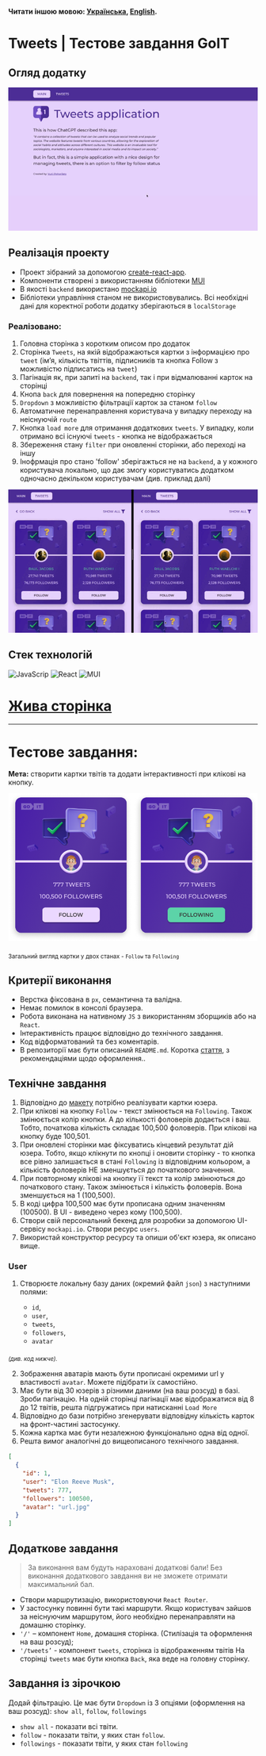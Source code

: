 **Читати іншою мовою: [Українська](README.md), [English](README.en.md).**

# Tweets | Тестове завдання GoIT

## Огляд додатку

![Огляд сторінки](./assets/prev-3.gif)

## Реалізація проекту

- Проект зібраний за допомогою [create-react-app](https://create-react-app.dev/).
- Компоненти створені з використанням бібліотеки
  [MUI](https://mui.com/material-ui/getting-started/overview/)
- В якості `backend` використано [mockapi.io](https://mockapi.io/)
- Бібліотеки управління станом не використовувались. Всі необхідні дані для коректної роботи додатку
  зберігаються в `localStorage`

### Реалізовано:

1. Головна сторінка з коротким описом про додаток
2. Сторінка `Tweets`, на якій відображаються картки з інформацією про `tweet` (імʼя, кількість
   твіттів, підписників та кнопка Follow з можливістю підписатись на `tweet`)
3. Пагінація як, при запиті на `backend`, так і при відмалюванні карток на сторінці
4. Кнопа `back` для повернення на попередню сторінку
5. `Dropdown` з можливістю фільтрації карток за станом `follow`
6. Автоматичне перенаправлення користувача у випадку переходу на неіснуючій `route`
7. Кнопка `load more` для отримання додаткових `tweets`. У випадку, коли отримано всі існуючі
   `tweets` - кнопка не відображається
8. Збереження стану `filter` при оновленні сторінки, або переході на іншу
9. Інофрмація про стано 'follow' зберігажться не на `backend`, а у кожного користувача локально, що
   дає змогу користуватись додатком одночасно декільком користувачам (див. приклад далі)

![Пункт 9](./assets/prev-1.gif)

## Стек технологій

![JavaScrip](https://img.shields.io/badge/JavaScript-323330?style=for-the-badge&logo=javascript&logoColor=F7DF1E)
![React](https://img.shields.io/badge/React-20232A?style=for-the-badge&logo=react&logoColor=61DAFB)
![MUI](https://img.shields.io/badge/Material%20UI-007FFF?style=for-the-badge&logo=mui&logoColor=white)

# [Жива сторінка](https://yuriipohorilets.github.io/test-task-tweets/)

---

# Тестове завдання:

**Мета:** створити картки твітів та додати інтерактивності при клікові на кнопку.

![Загальний вигляд картки у двох станах - Follow та Following](./assets/prev-0.png)

<sub>Загальний вигляд картки у двох станах - `Follow` та `Following`</sub>

## Критерії виконання

- Верстка фіксована в `рх`, семантична та валідна.
- Немає помилок в консолі браузера.
- Робота виконана на нативному `JS` з використанням зборщиків або на `React`.
- Інтерактивність працює відповідно до технічного завдання.
- Код відформатований та без коментарів.
- В репозиторії має бути описаний `README.md`. Коротка
  [стаття](https://medium.com/nuances-of-programming/%D0%BA%D0%B0%D0%BA-%D0%BD%D0%B0%D0%BF%D0%B8%D1%81%D0%B0%D1%82%D1%8C-%D0%BA%D1%80%D0%B0%D1%81%D0%B8%D0%B2%D1%8B%D0%B9-%D0%B8-%D0%B8%D0%BD%D1%84%D0%BE%D1%80%D0%BC%D0%B0%D1%82%D0%B8%D0%B2%D0%BD%D1%8B%D0%B9-readme-md-6cc09ef8277),
  з рекомендаціями щодо оформлення..

## Технічне завдання

1. Відповідно до
   [макету](https://www.figma.com/file/zun1oP6NmS2Lmgbcj6e1IG/Test?node-id=0-1&t=uUlaHyxCuOAc20AW-0)
   потрібно реалізувати картки юзера.
2. При клікові на кнопку `Follow` - текст змінюється на `Following`. Також змінюється колір кнопки.
   А до кількості фоловерів додається і ваш. Тобто, початкова кількість складає 100,500 фоловерів.
   При клікові на кнопку буде 100,501.
3. При оновлені сторінки має фіксуватись кінцевий результат дій юзера. Тобто, якщо клікнути по
   кнопці і оновити сторінку - то кнопка все рівно залишається в стані `Following` із відповідним
   кольором, а кількість фоловерів НЕ зменшується до початкового значення.
4. При повторному клікові на кнопку її текст та колір змінюються до початкового стану. Також
   змінюється і кількість фоловерів. Вона зменшується на 1 (100,500).
5. В коді цифра 100,500 має бути прописана одним значенням (100500). В UI - виведено через кому
   (100,500).
6. Створи свій персональний бекенд для розробки за допомогою UI-сервісу `mockapi.io`. Створи ресурс
   `users`.
7. Використай конструктор ресурсу та опиши об'єкт юзера, як описано вище.

### User

1. Створюєте локальну базу даних (окремий файл `json`) з наступними полями:

   - `id`,
   - `user`,
   - `tweets`,
   - `followers`,
   - `avatar`

<sub><i>(див. код нижче).</i></sub>

2. Зображення аватарів мають бути прописані окремими url у властивості `avatar`. Можете підібрати їх
   самостійно.
3. Має бути від 30 юзерів з різними даними (на ваш розсуд) в базі. Зроби пагінацію. На одній
   сторінці пагінації має відображатися від 8 до 12 твітів, решта підгружатись при натисканні
   `Load More`
4. Відповідно до бази потрібно згенерувати відповідну кількість карток на фронт-частині застосунку.
5. Кожна картка має бути незалежною функціонально одна від одної.
6. Решта вимог аналогічні до вищеописаного технічного завдання.

```json
[
  {
    "id": 1,
    "user": "Elon Reeve Musk",
    "tweets": 777,
    "followers": 100500,
    "avatar": "url.jpg"
  }
]
```

## Додаткове завдання

> За виконання вам будуть нараховані додаткові бали! Без виконання додаткового завдання ви не
> зможете отримати максимальний бал.

- Створи маршрутизацію, використовуючи `React Router`.
- У застосунку повинні бути такі маршрути. Якщо користувач зайшов за неіснуючим маршрутом, його
  необхідно перенаправляти на домашню сторінку.
- `'/'` – компонент `Home`, домашня сторінка. (Стилізація та оформлення на ваш розсуд);
- `'/tweets’` - компонент `tweets`, сторінка із відображенням твітів На сторінці `tweets` має бути
  кнопка `Back`, яка веде на головну сторінку.

## Завдання із зірочкою

Додай фільтрацію. Це має бути `Dropdown` із 3 опціями (оформлення на ваш розсуд): `show all`,
`follow`, `followings`

- `show all` - показати всі твіти.
- `follow` - показати твіти, у яких стан `follow`.
- `followings` - показати твіти, у яких стан `following`
